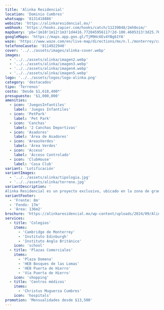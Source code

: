 ```yaml
---
title: 'Alinka Residencial'
location: 'Dominio Cumbres'
whatsapp: '8131418886'
website: 'https://alinkaresidencial.mx/'
webhook: 'https://hooks.zapier.com/hooks/catch/11239048/2mh0oim/'
mapQuery: 'pb=!1m18!1m12!1m3!1d4416.772045956117!2d-100.4605313!3d25.7604521!2m3!1f0!2f0!3f0!3m2!1i1024!2i768!4f13.1!3m3!1m2!1s0x86629a1fa4885ea7%3A0x63b77e1f02597200!2sCaseta%20Dominio%20Cumbres!5e1!3m2!1sen!2sus!4v1728403661746!5m2!1sen!2sus'
googleMaps: 'https://maps.app.goo.gl/TjM9Hc6Ev4YBg61YA'
waze: 'https://www.waze.com/en/live-map/directions/mx/n.l./monterrey/caseta-dominio-cumbres?place=ChIJp16IpB-aYoYRAHJZAh9-t2M'
telefonoCaseta: '8114922940'
cover: '../../assets/images/alinka-cover.webp'
images:
  - '../../assets/alinka/imagen2.webp'
  - '../../assets/alinka/imagen3.webp'
  - '../../assets/alinka/imagen4.webp'
  - '../../assets/alinka/imagen5.webp'
logo: '../../assets/logos/logo-alinka.png'
category: 'destacados'
tipo: 'Terrenos'
costo: 'Desde $1,618,400*'
presupuesto: '$1,000,000'
amenities:
  - icon: 'JuegosInfantiles'
    label: 'Juegos Infantiles'
  - icon: 'PetPark'
    label: 'Pet Park'
  - icon: 'Canchas'
    label: '2 Canchas Deportivas'
  - icon: 'Asadores'
    label: 'Área de Asadores'
  - icon: 'AreasVerdes'
    label: 'Área Verdes'
  - icon: 'Acceso'
    label: 'Ácceso Controlado'
  - icon: 'ClubHouse'
    label: 'Casa Club'
variant: 'Lotificación'
variantImages:
  - '../../assets/alinka/tipologia.jpg'
  - '../../assets/alinka/terreno.jpg'
variantDescription: '
Alinka Residencial es un proyecto exclusivo, ubicado en la zona de gran plusvalía y crecimiento continuo de Dominio Cumbres.'
variantFooter: 
  - 'Frente: 8m'
  - 'Fondo: 17m'
  - 'Área: 136m2'
brochure: 'https://alinkaresidencial.mx/wp-content/uploads/2024/09/Alinka-Residencial-Brochure.pdf'
services:
  - title: 'Colegios'
    items:
      - 'Cambridge de Monterrey'
      - 'Instituto Edinburgh'
      - 'Instituto Anglo Británico'
    icon: 'school'
  - title: 'Plazas Comerciales'
    items:
      - 'Plaza Domena'
      - 'HEB Bosques de las Lomas'
      - 'HEB Puerta de Hierro'
      - 'Vía Puerta de Hierro'
    icon: 'shopping'
  - title: 'Centros médicos'
    items:
      - 'Christus Muguerza Cumbres'
    icon: 'hospitals'
promotion: 'Mensualidades desde $13,500'
---
```

